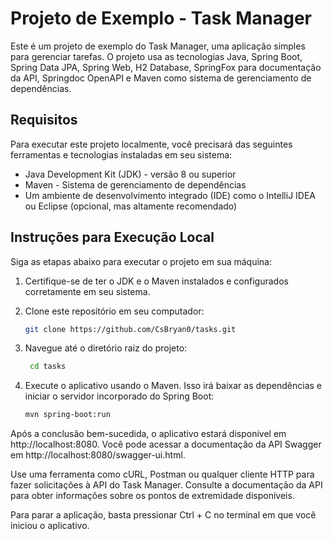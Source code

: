 
# Projeto de Exemplo - Task Manager

Este é um projeto de exemplo do Task Manager, uma aplicação simples para gerenciar tarefas. O projeto usa as tecnologias Java, Spring Boot, Spring Data JPA, Spring Web, H2 Database, SpringFox para documentação da API, Springdoc OpenAPI e Maven como sistema de gerenciamento de dependências.

## Requisitos

Para executar este projeto localmente, você precisará das seguintes ferramentas e tecnologias instaladas em seu sistema:

- Java Development Kit (JDK) - versão 8 ou superior
- Maven - Sistema de gerenciamento de dependências
- Um ambiente de desenvolvimento integrado (IDE) como o IntelliJ IDEA ou Eclipse (opcional, mas altamente recomendado)

## Instruções para Execução Local

Siga as etapas abaixo para executar o projeto em sua máquina:

1. Certifique-se de ter o JDK e o Maven instalados e configurados corretamente em seu sistema.

2. Clone este repositório em seu computador:

   ```bash
   git clone https://github.com/CsBryan0/tasks.git

3. Navegue até o diretório raiz do projeto:

	 ```bash
	  cd tasks
	```	
4. Execute o aplicativo usando o Maven. Isso irá baixar as dependências e iniciar o servidor incorporado do Spring Boot:

	  ```bash
	  mvn spring-boot:run
	```

Após a conclusão bem-sucedida, o aplicativo estará disponível em http://localhost:8080. Você pode acessar a documentação da API Swagger em http://localhost:8080/swagger-ui.html.

Use uma ferramenta como cURL, Postman ou qualquer cliente HTTP para fazer solicitações à API do Task Manager. Consulte a documentação da API para obter informações sobre os pontos de extremidade disponíveis.

Para parar a aplicação, basta pressionar Ctrl + C no terminal em que você iniciou o aplicativo.

